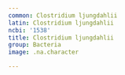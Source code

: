 ```yaml
---
common: Clostridium ljungdahlii
latin: Clostridium ljungdahlii
ncbi: '1538'
title: Clostridium ljungdahlii
group: Bacteria
image: .na.character

---
```

